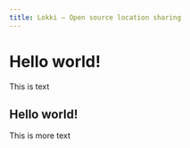 ```yaml
---
title: Lokki – Open source location sharing
---
```


# Hello world!

This is text

## Hello world!

This is more text
